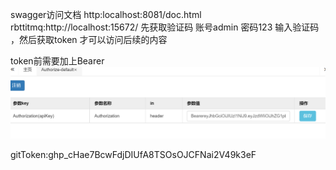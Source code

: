 swagger访问文档 http:localhost:8081/doc.html
rbttitmq:http://localhost:15672/
先获取验证码 
账号admin 密码123  输入验证码 ，然后获取token 才可以访问后续的内容

token前需要加上Bearer
![img.png](img.png)

gitToken: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



